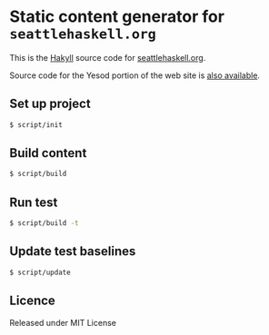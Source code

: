 # Static content generator for `seattlehaskell.org`

This is the [Hakyll][hakyll] source code for [seattlehaskell.org][seahug].

Source code for the  Yesod portion of the web site is [also
available][seahug-yesod].

## Set up project

```bash
$ script/init
```

## Build content

```bash
$ script/build
```

## Run test

```bash
$ script/build -t
```

## Update test baselines

```bash
$ script/update
```

## Licence

Released under MIT License

[hakyll]: https://jaspervdj.be/hakyll/
[seahug]: http://seattlehaskell.org/
[seahug-yesod]: https://github.com/seahug/seattlehaskell-org

